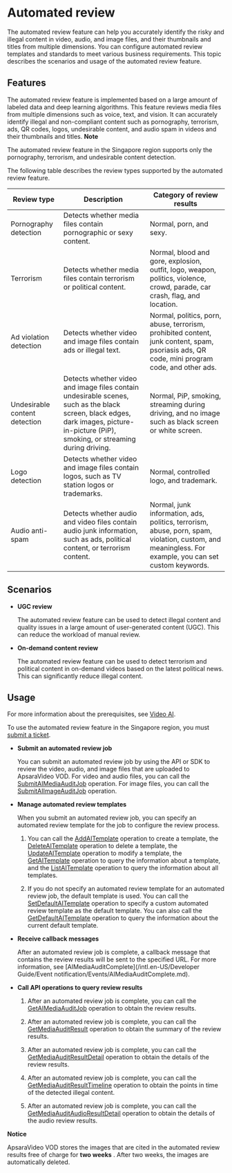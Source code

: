 Automated review 
=====================================

The automated review feature can help you accurately identify the risky and illegal content in video, audio, and image files, and their thumbnails and titles from multiple dimensions. You can configure automated review templates and standards to meet various business requirements. This topic describes the scenarios and usage of the automated review feature.

Features 
-----------------------------

The automated review feature is implemented based on a large amount of labeled data and deep learning algorithms. This feature reviews media files from multiple dimensions such as voice, text, and vision. It can accurately identify illegal and non-compliant content such as pornography, terrorism, ads, QR codes, logos, undesirable content, and audio spam in videos and their thumbnails and titles. 
**Note**

The automated review feature in the Singapore region supports only the pornography, terrorism, and undesirable content detection.

The following table describes the review types supported by the automated review feature.


|          Review type          |                                                                                      Description                                                                                      |                                                              Category of review results                                                              |
|-------------------------------|---------------------------------------------------------------------------------------------------------------------------------------------------------------------------------------|------------------------------------------------------------------------------------------------------------------------------------------------------|
| Pornography detection         | Detects whether media files contain pornographic or sexy content.                                                                                                                     | Normal, porn, and sexy.                                                                                                                              |
| Terrorism                     | Detects whether media files contain terrorism or political content.                                                                                                                   | Normal, blood and gore, explosion, outfit, logo, weapon, politics, violence, crowd, parade, car crash, flag, and location.                           |
| Ad violation detection        | Detects whether video and image files contain ads or illegal text.                                                                                                                    | Normal, politics, porn, abuse, terrorism, prohibited content, junk content, spam, psoriasis ads, QR code, mini program code, and other ads.          |
| Undesirable content detection | Detects whether video and image files contain undesirable scenes, such as the black screen, black edges, dark images, picture-in-picture (PiP), smoking, or streaming during driving. | Normal, PiP, smoking, streaming during driving, and no image such as black screen or white screen.                                                   |
| Logo detection                | Detects whether video and image files contain logos, such as TV station logos or trademarks.                                                                                          | Normal, controlled logo, and trademark.                                                                                                              |
| Audio anti-spam               | Detects whether audio and video files contain audio junk information, such as ads, political content, or terrorism content.                                                           | Normal, junk information, ads, politics, terrorism, abuse, porn, spam, violation, custom, and meaningless. For example, you can set custom keywords. |



Scenarios 
------------------------------

* **UGC review** 

  The automated review feature can be used to detect illegal content and quality issues in a large amount of user-generated content (UGC). This can reduce the workload of manual review.
  

* **On-demand content review** 

  The automated review feature can be used to detect terrorism and political content in on-demand videos based on the latest political news. This can significantly reduce illegal content.
  




Usage 
--------------------------

For more information about the prerequisites, see [Video AI]().

To use the automated review feature in the Singapore region, you must [submit a ticket](https://ticket-intl.console.aliyun.com/#/ticket/createIndex).

* **Submit an automated review job** 

  You can submit an automated review job by using the API or SDK to review the video, audio, and image files that are uploaded to ApsaraVideo VOD. For video and audio files, you can call the [SubmitAIMediaAuditJob]() operation. For image files, you can call the [SubmitAIImageAuditJob]() operation.
  




<!-- -->

* **Manage automated review templates** 

  When you submit an automated review job, you can specify an automated review template for the job to configure the review process.
  1. You can call the [AddAITemplate]() operation to create a template, the [DeleteAITemplate]() operation to delete a template, the [UpdateAITemplate]() operation to modify a template, the [GetAITemplate]() operation to query the information about a template, and the [ListAITemplate]() operation to query the information about all templates.

     
  
  2. If you do not specify an automated review template for an automated review job, the default template is used. You can call the [SetDefaultAITemplate]() operation to specify a custom automated review template as the default template. You can also call the [GetDefaultAITemplate]() operation to query the information about the current default template.

     
  

  




<!-- -->

* **Receive callback messages** 

  After an automated review job is complete, a callback message that contains the review results will be sent to the specified URL. For more information, see [AIMediaAuditComplete](/intl.en-US/Developer Guide/Event notification/Events/AIMediaAuditComplete.md).
  




<!-- -->

* **Call API operations to query review results** 

  1. After an automated review job is complete, you can call the [GetAIMediaAuditJob]() operation to obtain the review results.

     
  
  2. After an automated review job is complete, you can call the [GetMediaAuditResult]() operation to obtain the summary of the review results.

     
  
  3. After an automated review job is complete, you can call the [GetMediaAuditResultDetail]() operation to obtain the details of the review results.

     
  
  4. After an automated review job is complete, you can call the [GetMediaAuditResultTimeline]() operation to obtain the points in time of the detected illegal content.

     
  
  5. After an automated review job is complete, you can call the [GetMediaAuditAudioResultDetail]() operation to obtain the details of the audio review results.

     
  

  



**Notice**

ApsaraVideo VOD stores the images that are cited in the automated review results free of charge for **two weeks** . After two weeks, the images are automatically deleted.
